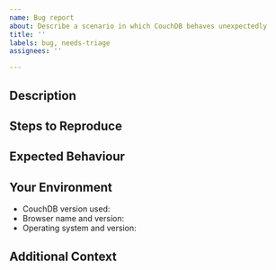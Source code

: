 ```yaml
---
name: Bug report
about: Describe a scenario in which CouchDB behaves unexpectedly
title: ''
labels: bug, needs-triage
assignees: ''

---
```


[NOTE]: # ( ^^ Provide a general summary of the issue in the title above. ^^ )

## Description

[NOTE]: # ( Describe the problem you're encountering. )
[TIP]:  # ( Do NOT give us access or passwords to your actual CouchDB! )

## Steps to Reproduce

[NOTE]: # ( Include commands to reproduce, if possible. curl is preferred. )

## Expected Behaviour

[NOTE]: # ( Tell us what you expected to happen. )

## Your Environment

[TIP]:  # ( Include as many relevant details about your environment as possible. )
[TIP]:  # ( You can paste the output of curl http://YOUR-COUCHDB:5984/ here. )

* CouchDB version used:
* Browser name and version:
* Operating system and version:

## Additional Context

[TIP]:  # ( Add any other context about the problem here. )
